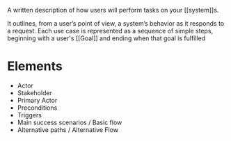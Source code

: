 A written description of how users will perform tasks on your [[system]]s.

It outlines, from a user’s point of view, a system’s behavior as it responds to a request. Each use case is represented as a sequence of simple steps, beginning with a user's [[Goal]] and ending when that goal is fulfilled

# Elements

* Actor
* Stakeholder
* Primary Actor
* Preconditions
* Triggers
* Main success scenarios / Basic flow
* Alternative paths / Alternative Flow